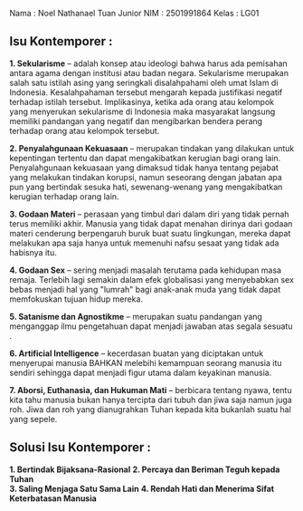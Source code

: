 Nama : Noel Nathanael Tuan Junior
NIM : 2501991864
Kelas : LG01

## Isu Kontemporer :

**1. Sekularisme** – adalah konsep atau ideologi bahwa harus ada pemisahan antara agama dengan institusi atau badan negara. Sekularisme merupakan salah satu istilah asing yang seringkali disalahpahami oleh umat Islam di Indonesia. Kesalahpahaman tersebut mengarah kepada justifikasi negatif terhadap istilah tersebut. Implikasinya, ketika ada orang atau kelompok yang menyerukan sekularisme di Indonesia maka masyarakat langsung memiliki pandangan yang negatif dan mengibarkan bendera perang terhadap orang atau kelompok tersebut.

**2. Penyalahgunaan Kekuasaan** – merupakan tindakan yang dilakukan untuk kepentingan tertentu dan dapat mengakibatkan kerugian bagi orang lain. Penyalahgunaan kekuasaan yang dimaksud tidak hanya tentang pejabat yang melakukan tindakan korupsi, namun seseorang dengan jabatan apa pun yang bertindak sesuka hati, sewenang-wenang yang mengakibatkan kerugian terhadap orang lain.

**3.  Godaan Materi** – perasaan yang timbul dari dalam diri yang tidak pernah terus memiliki akhir. Manusia yang tidak dapat menahan dirinya dari godaan materi cenderung berpengaruh buruk buat suatu lingkungan, mereka dapat melakukan apa saja hanya untuk memenuhi nafsu sesaat yang tidak ada habisnya itu.

**4. Godaan Sex** – sering menjadi masalah terutama pada kehidupan masa remaja. Terlebih lagi semakin dalam efek globalisasi yang menyebabkan sex bebas menjadi hal yang "lumrah" bagi anak-anak muda yang tidak dapat memfokuskan tujuan hidup mereka.

**5. Satanisme dan Agnostikme** – merupakan suatu pandangan yang menganggap ilmu pengetahuan dapat menjadi jawaban atas segala sesuatu .

**6. Artificial Intelligence** – kecerdasan buatan yang diciptakan untuk menyerupai manusia BAHKAN melebihi kemampuan seorang manusia itu sendiri sehingga dapat menjadi figur utama dalam keyakinan manusia.

**7. Aborsi, Euthanasia, dan Hukuman Mati** – berbicara tentang nyawa, tentu kita tahu manusia bukan hanya tercipta dari tubuh dan jiwa saja namun juga roh. Jiwa dan roh yang dianugrahkan Tuhan kepada kita bukanlah suatu hal yang sepele.



## Solusi Isu Kontemporer : 

**1. Bertindak Bijaksana-Rasional**
**2. Percaya dan Beriman Teguh kepada Tuhan**\
**3. Saling Menjaga Satu Sama Lain**
**4. Rendah Hati dan Menerima Sifat Keterbatasan Manusia**

